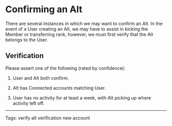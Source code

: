 # Confirming an Alt

There are several instances in which we may want to confirm an Alt. In the event of a User creating an Alt, we may have to assist in kicking the Member or transferring rank, however, we must first verify that the Alt belongs to the User.

## Verification

Please assert one of the following (rated by confidence):

1. User and Alt both confirm.

2. Alt has Connected accounts matching User.

3. User has no activity for at least a week, with Alt picking up where activity left off.

--------------------------------------------------------------------------------

Tags: verify alt verification new account
